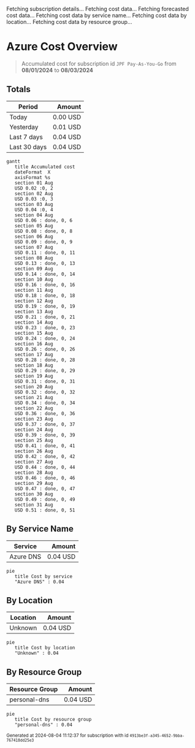 Fetching subscription details...
Fetching cost data...
Fetching forecasted cost data...
Fetching cost data by service name...
Fetching cost data by location...
Fetching cost data by resource group...
# Azure Cost Overview

> Accumulated cost for subscription id `JPF Pay-As-You-Go` from **08/01/2024** to **08/03/2024**

## Totals

|Period|Amount|
|---|---:|
|Today|0.00 USD|
|Yesterday|0.01 USD|
|Last 7 days|0.04 USD|
|Last 30 days|0.04 USD|

```mermaid
gantt
   title Accumulated cost
   dateFormat  X
   axisFormat %s
   section 01 Aug
   USD 0.02 :0, 2
   section 02 Aug
   USD 0.03 :0, 3
   section 03 Aug
   USD 0.04 :0, 4
   section 04 Aug
   USD 0.06 : done, 0, 6
   section 05 Aug
   USD 0.08 : done, 0, 8
   section 06 Aug
   USD 0.09 : done, 0, 9
   section 07 Aug
   USD 0.11 : done, 0, 11
   section 08 Aug
   USD 0.13 : done, 0, 13
   section 09 Aug
   USD 0.14 : done, 0, 14
   section 10 Aug
   USD 0.16 : done, 0, 16
   section 11 Aug
   USD 0.18 : done, 0, 18
   section 12 Aug
   USD 0.19 : done, 0, 19
   section 13 Aug
   USD 0.21 : done, 0, 21
   section 14 Aug
   USD 0.23 : done, 0, 23
   section 15 Aug
   USD 0.24 : done, 0, 24
   section 16 Aug
   USD 0.26 : done, 0, 26
   section 17 Aug
   USD 0.28 : done, 0, 28
   section 18 Aug
   USD 0.29 : done, 0, 29
   section 19 Aug
   USD 0.31 : done, 0, 31
   section 20 Aug
   USD 0.32 : done, 0, 32
   section 21 Aug
   USD 0.34 : done, 0, 34
   section 22 Aug
   USD 0.36 : done, 0, 36
   section 23 Aug
   USD 0.37 : done, 0, 37
   section 24 Aug
   USD 0.39 : done, 0, 39
   section 25 Aug
   USD 0.41 : done, 0, 41
   section 26 Aug
   USD 0.42 : done, 0, 42
   section 27 Aug
   USD 0.44 : done, 0, 44
   section 28 Aug
   USD 0.46 : done, 0, 46
   section 29 Aug
   USD 0.47 : done, 0, 47
   section 30 Aug
   USD 0.49 : done, 0, 49
   section 31 Aug
   USD 0.51 : done, 0, 51
```

## By Service Name

|Service|Amount|
|---|---:|
|Azure DNS|0.04 USD|

```mermaid
pie
   title Cost by service
   "Azure DNS" : 0.04
```

## By Location

|Location|Amount|
|---|---:|
|Unknown|0.04 USD|

```mermaid
pie
   title Cost by location
   "Unknown" : 0.04
```

## By Resource Group

|Resource Group|Amount|
|---|---:|
|personal-dns|0.04 USD|

```mermaid
pie
   title Cost by resource group
   "personal-dns" : 0.04
```

<sup>Generated at 2024-08-04 11:12:37 for subscription with id `4913be3f-a345-4652-9bba-767418dd25e3`</sup>
